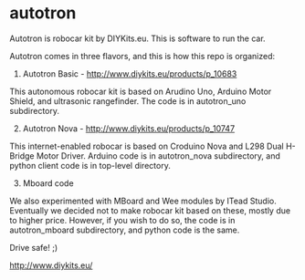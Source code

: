 # autotron
Autotron is robocar kit by DIYKits.eu. This is software to run the car.

Autotron comes in three flavors, and this is how this repo is organized:

1) Autotron Basic - http://www.diykits.eu/products/p_10683

This autonomous robocar kit is based on Arudino Uno, Arduino Motor Shield, and ultrasonic rangefinder.
The code is in autotron_uno subdirectory.

2) Autotron Nova - http://www.diykits.eu/products/p_10747

This internet-enabled robocar is based on Croduino Nova and L298 Dual H-Bridge Motor Driver.
Arduino code is in autotron_nova subdirectory, and python client code is in top-level directory.

3) Mboard code

We also experimented with MBoard and Wee modules by ITead Studio.
Eventually we decided not to make robocar kit based on these, mostly due to higher price.
However, if you wish to do so, the code is in autotron_mboard subdirectory, and python code is the same.

Drive safe! ;)

http://www.diykits.eu/
